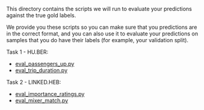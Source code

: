 This directory contains the scripts we will run to evaluate your predictions against the true gold labels.

We provide you these scripts so you can make sure that you predictions are in the correct format, and you can also use it to evaluate your predictions on samples that you do have their labels (for example, your validation split).

Task 1 - HU.BER:
- [eval_passengers_up.py](eval_passengers_up.py)
- [eval_trip_duration.py](eval_trip_duration.py)


Task 2 - LINKED.HEB:
- [eval_importance_ratings.py](eval_importance_ratings.py)
- [eval_mixer_match.py](eval_mixer_match.py)

